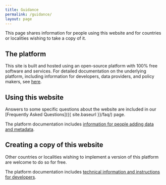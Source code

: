 ```yaml
---
title: Guidance
permalink: /guidance/
layout: page
---
```


This page shares information for people using this website and for countries or localities wishing to take a copy of it.

## The platform

This site is built and hosted using an open-source platform with 100% free software and services. For detailed documentation on the underlying platform, including information for developers, data providers, and policy makers, see [here](https://github.com/ONSdigital/sdg-theme/blob/master/docs/index.md).

## Using this website

Answers to some specific questions about the website are included in our [Frequently Asked Questions]({{ site.baseurl }}/faq/) page.

The platform documentation includes [information for people adding data and metadata](https://github.com/ONSdigital/sdg-theme/blob/master/docs/data-providers/index.md).

## Creating a copy of this website

Other countries or localities wishing to implement a version of this platform are welcome to do so for free.

The platform documentation includes [technical information and instructions for developers](https://github.com/ONSdigital/sdg-theme/blob/master/docs/developers/index.md).

